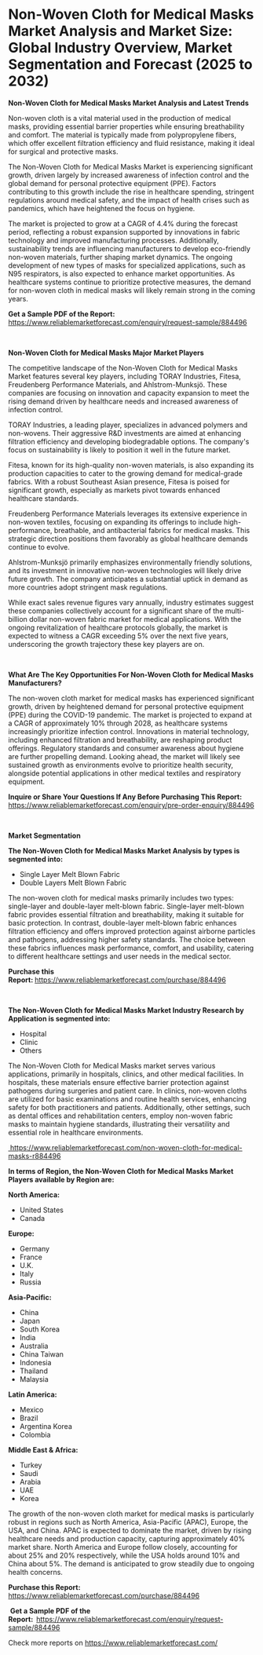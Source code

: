 <p><h1>Non-Woven Cloth for Medical Masks Market Analysis and Market Size: Global Industry Overview, Market Segmentation and Forecast (2025 to 2032)</h1></p><p><strong>Non-Woven Cloth for Medical Masks Market Analysis and Latest Trends</strong></p>
<p><p>Non-woven cloth is a vital material used in the production of medical masks, providing essential barrier properties while ensuring breathability and comfort. The material is typically made from polypropylene fibers, which offer excellent filtration efficiency and fluid resistance, making it ideal for surgical and protective masks.</p><p>The Non-Woven Cloth for Medical Masks Market is experiencing significant growth, driven largely by increased awareness of infection control and the global demand for personal protective equipment (PPE). Factors contributing to this growth include the rise in healthcare spending, stringent regulations around medical safety, and the impact of health crises such as pandemics, which have heightened the focus on hygiene.</p><p>The market is projected to grow at a CAGR of 4.4% during the forecast period, reflecting a robust expansion supported by innovations in fabric technology and improved manufacturing processes. Additionally, sustainability trends are influencing manufacturers to develop eco-friendly non-woven materials, further shaping market dynamics. The ongoing development of new types of masks for specialized applications, such as N95 respirators, is also expected to enhance market opportunities. As healthcare systems continue to prioritize protective measures, the demand for non-woven cloth in medical masks will likely remain strong in the coming years.</p></p>
<p><strong>Get a Sample PDF of the Report:&nbsp;</strong> <a href="https://www.reliablemarketforecast.com/enquiry/request-sample/884496?utm_campaign=3169&utm_medium=2&utm_source=Github&utm_content=ia&utm_term=02042025&utm_id=non-woven-cloth-for-medical-masks">https://www.reliablemarketforecast.com/enquiry/request-sample/884496</a></p>
<p>&nbsp;</p>
<p><strong>Non-Woven Cloth for Medical Masks Major Market Players</strong></p>
<p><p>The competitive landscape of the Non-Woven Cloth for Medical Masks Market features several key players, including TORAY Industries, Fitesa, Freudenberg Performance Materials, and Ahlstrom-Munksjö. These companies are focusing on innovation and capacity expansion to meet the rising demand driven by healthcare needs and increased awareness of infection control.</p><p>TORAY Industries, a leading player, specializes in advanced polymers and non-wovens. Their aggressive R&D investments are aimed at enhancing filtration efficiency and developing biodegradable options. The company's focus on sustainability is likely to position it well in the future market.</p><p>Fitesa, known for its high-quality non-woven materials, is also expanding its production capacities to cater to the growing demand for medical-grade fabrics. With a robust Southeast Asian presence, Fitesa is poised for significant growth, especially as markets pivot towards enhanced healthcare standards.</p><p>Freudenberg Performance Materials leverages its extensive experience in non-woven textiles, focusing on expanding its offerings to include high-performance, breathable, and antibacterial fabrics for medical masks. This strategic direction positions them favorably as global healthcare demands continue to evolve.</p><p>Ahlstrom-Munksjö primarily emphasizes environmentally friendly solutions, and its investment in innovative non-woven technologies will likely drive future growth. The company anticipates a substantial uptick in demand as more countries adopt stringent mask regulations.</p><p>While exact sales revenue figures vary annually, industry estimates suggest these companies collectively account for a significant share of the multi-billion dollar non-woven fabric market for medical applications. With the ongoing revitalization of healthcare protocols globally, the market is expected to witness a CAGR exceeding 5% over the next five years, underscoring the growth trajectory these key players are on.</p></p>
<p>&nbsp;</p>
<p><strong>What Are The Key Opportunities For Non-Woven Cloth for Medical Masks Manufacturers?</strong></p>
<p><p>The non-woven cloth market for medical masks has experienced significant growth, driven by heightened demand for personal protective equipment (PPE) during the COVID-19 pandemic. The market is projected to expand at a CAGR of approximately 10% through 2028, as healthcare systems increasingly prioritize infection control. Innovations in material technology, including enhanced filtration and breathability, are reshaping product offerings. Regulatory standards and consumer awareness about hygiene are further propelling demand. Looking ahead, the market will likely see sustained growth as environments evolve to prioritize health security, alongside potential applications in other medical textiles and respiratory equipment.</p></p>
<p><strong>Inquire or Share Your Questions If Any Before Purchasing This Report:</strong> <a href="https://www.reliablemarketforecast.com/enquiry/pre-order-enquiry/884496?utm_campaign=3169&utm_medium=2&utm_source=Github&utm_content=ia&utm_term=02042025&utm_id=non-woven-cloth-for-medical-masks">https://www.reliablemarketforecast.com/enquiry/pre-order-enquiry/884496</a></p>
<p>&nbsp;</p>
<p><strong>Market Segmentation</strong></p>
<p><strong>The Non-Woven Cloth for Medical Masks Market Analysis by types is segmented into:</strong></p>
<p><ul><li>Single Layer Melt Blown Fabric</li><li>Double Layers Melt Blown Fabric</li></ul></p>
<p><p>The non-woven cloth for medical masks primarily includes two types: single-layer and double-layer melt-blown fabric. Single-layer melt-blown fabric provides essential filtration and breathability, making it suitable for basic protection. In contrast, double-layer melt-blown fabric enhances filtration efficiency and offers improved protection against airborne particles and pathogens, addressing higher safety standards. The choice between these fabrics influences mask performance, comfort, and usability, catering to different healthcare settings and user needs in the medical sector.</p></p>
<p><strong>Purchase this Report:&nbsp;</strong><a href="https://www.reliablemarketforecast.com/purchase/884496?utm_campaign=3169&utm_medium=2&utm_source=Github&utm_content=ia&utm_term=02042025&utm_id=non-woven-cloth-for-medical-masks">https://www.reliablemarketforecast.com/purchase/884496</a></p>
<p>&nbsp;</p>
<p><strong>The Non-Woven Cloth for Medical Masks Market Industry Research by Application is segmented into:</strong></p>
<p><ul><li>Hospital</li><li>Clinic</li><li>Others</li></ul></p>
<p><p>The Non-Woven Cloth for Medical Masks market serves various applications, primarily in hospitals, clinics, and other medical facilities. In hospitals, these materials ensure effective barrier protection against pathogens during surgeries and patient care. In clinics, non-woven cloths are utilized for basic examinations and routine health services, enhancing safety for both practitioners and patients. Additionally, other settings, such as dental offices and rehabilitation centers, employ non-woven fabric masks to maintain hygiene standards, illustrating their versatility and essential role in healthcare environments.</p></p>
<p><a href="https://www.reliablemarketforecast.com/non-woven-cloth-for-medical-masks-r884496?utm_campaign=3169&utm_medium=2&utm_source=Github&utm_content=ia&utm_term=02042025&utm_id=non-woven-cloth-for-medical-masks">&nbsp;https://www.reliablemarketforecast.com/non-woven-cloth-for-medical-masks-r884496</a></p>
<p><strong>In terms of Region, the Non-Woven Cloth for Medical Masks Market Players available by Region are:</strong></p>
<p>
    <p> <strong> North America: </strong>
        <ul>
            <li>United States</li>
            <li>Canada</li>
        </ul>
        </p> 
    <p> <strong> Europe: </strong>
        <ul>
            <li>Germany</li>
            <li>France</li>
            <li>U.K.</li>
            <li>Italy</li>
            <li>Russia</li>
        </ul>
        </p> 
    <p> <strong> Asia-Pacific: </strong>
        <ul>
            <li>China</li>
            <li>Japan</li>
            <li>South Korea</li>
            <li>India</li>
            <li>Australia</li>
            <li>China Taiwan</li>
            <li>Indonesia</li>
            <li>Thailand</li>
            <li>Malaysia</li>
        </ul>
        </p> 
    <p> <strong> Latin America: </strong>
        <ul>
            <li>Mexico</li>
            <li>Brazil</li>
            <li>Argentina Korea</li>
            <li>Colombia</li>
        </ul>
        </p> 
    <p> <strong> Middle East & Africa: </strong>
        <ul>
            <li>Turkey</li>
            <li>Saudi</li>
            <li>Arabia</li>
            <li>UAE</li>
            <li>Korea</li>
        </ul>
    </p>
    </p>
<p><p>The growth of the non-woven cloth market for medical masks is particularly robust in regions such as North America, Asia-Pacific (APAC), Europe, the USA, and China. APAC is expected to dominate the market, driven by rising healthcare needs and production capacity, capturing approximately 40% market share. North America and Europe follow closely, accounting for about 25% and 20% respectively, while the USA holds around 10% and China about 5%. The demand is anticipated to grow steadily due to ongoing health concerns.</p></p>
<p><strong>Purchase this Report: </strong><a href="https://www.reliablemarketforecast.com/purchase/884496?utm_campaign=3169&utm_medium=2&utm_source=Github&utm_content=ia&utm_term=02042025&utm_id=non-woven-cloth-for-medical-masks">https://www.reliablemarketforecast.com/purchase/884496</a></p>
<p>&nbsp;<strong>Get a Sample PDF of the Report:&nbsp;&nbsp;</strong><a href="https://www.reliablemarketforecast.com/enquiry/request-sample/884496?utm_campaign=3169&utm_medium=2&utm_source=Github&utm_content=ia&utm_term=02042025&utm_id=non-woven-cloth-for-medical-masks">https://www.reliablemarketforecast.com/enquiry/request-sample/884496</a></p>
<p><strong></strong></p>
<p>Check more reports on <a href="https://www.reliablemarketforecast.com/?utm_campaign=3169&utm_medium=2&utm_source=Github&utm_content=ia&utm_term=02042025&utm_id=non-woven-cloth-for-medical-masks">https://www.reliablemarketforecast.com/</a></p>